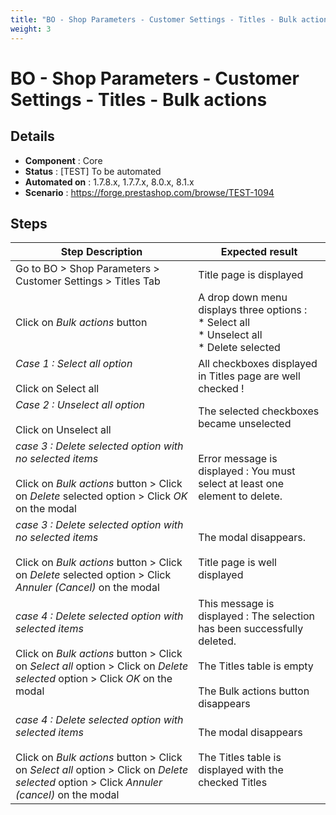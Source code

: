 ```yaml
---
title: "BO - Shop Parameters - Customer Settings - Titles - Bulk actions"
weight: 3
---
```


# BO - Shop Parameters - Customer Settings - Titles - Bulk actions
## Details
* **Component** : Core
* **Status** : [TEST] To be automated
* **Automated on** : 1.7.8.x, 1.7.7.x, 8.0.x, 8.1.x
* **Scenario** : https://forge.prestashop.com/browse/TEST-1094

## Steps
| Step Description | Expected result |
| ----- | ----- |
| Go to BO > Shop Parameters > Customer Settings > Titles Tab | Title page is displayed |
| Click on *Bulk actions* button | A drop down menu displays three options :<br> * Select all<br> * Unselect all<br> * Delete selected |
| *Case 1 : Select all option*<br><br>Click on Select all | All checkboxes displayed in Titles page are well checked ! |
| *Case 2 : Unselect all option*<br><br>Click on Unselect all | The selected checkboxes became unselected |
| _*case 3 : Delete selected option with no selected items*_<br><br>Click on *Bulk actions* button > Click on *Delete* selected option > Click *OK* on the modal | Error message is displayed : You must select at least one element to delete. |
| *case 3 : Delete selected option with no selected items*<br><br>Click on *Bulk actions* button > Click on *Delete* selected option > Click *Annuler (Cancel)* on the modal | The modal disappears.<br><br>Title page is well displayed |
| *case 4 : Delete selected option with selected items*<br><br>Click on *Bulk actions* button > Click on *Select all* option > Click on *Delete* *selected* option > Click *OK* on the modal | This message is displayed : The selection has been successfully deleted.<br><br>The Titles table is empty<br><br>The Bulk actions button disappears |
| *case 4 : Delete selected option with selected items*<br><br>Click on *Bulk actions* button > Click on *Select all* option > Click on *Delete* *selected* option > Click *Annuler (cancel)* on the modal | The modal disappears<br><br>The Titles table is displayed with the checked Titles |
